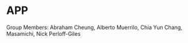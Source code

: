 # APP
Group Members: Abraham Cheung, Alberto Muerrilo, Chia Yun Chang, Masamichi, Nick Perloff-Giles